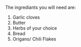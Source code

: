 The ingrediants you will need are:


1. Garlic cloves 
2. Butter
3. Herbs of your choice
4. Bread 
5. Origano/ Chili Flakes